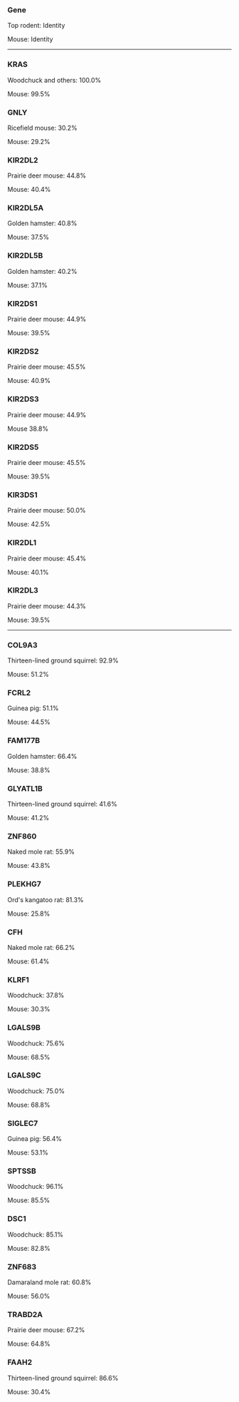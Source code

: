 ### Gene

Top rodent: Identity

Mouse: Identity

---

### KRAS

Woodchuck and others: 100.0%

Mouse: 99.5%

### GNLY

Ricefield mouse: 30.2%

Mouse: 29.2%

### KIR2DL2

Prairie deer mouse: 44.8%

Mouse: 40.4%

### KIR2DL5A

Golden hamster: 40.8%

Mouse: 37.5%

### KIR2DL5B

Golden hamster: 40.2%

Mouse: 37.1%

### KIR2DS1

Prairie deer mouse: 44.9%

Mouse: 39.5%

### KIR2DS2

Prairie deer mouse: 45.5%

Mouse: 40.9%

### KIR2DS3

Prairie deer mouse: 44.9%

Mouse 38.8%

### KIR2DS5

Prairie deer mouse: 45.5%

Mouse: 39.5%

### KIR3DS1

Prairie deer mouse: 50.0%

Mouse: 42.5%

### KIR2DL1

Prairie deer mouse: 45.4%

Mouse: 40.1%

### KIR2DL3

Prairie deer mouse: 44.3%

Mouse: 39.5%

---

### COL9A3

Thirteen-lined ground squirrel: 92.9%

Mouse: 51.2%

### FCRL2

Guinea pig: 51.1%

Mouse: 44.5%

### FAM177B

Golden hamster: 66.4%

Mouse: 38.8%

### GLYATL1B

Thirteen-lined ground squirrel: 41.6%

Mouse: 41.2%

### ZNF860

Naked mole rat: 55.9%

Mouse: 43.8%

### PLEKHG7

Ord's kangatoo rat: 81.3%

Mouse: 25.8%

### CFH

Naked mole rat: 66.2%

Mouse: 61.4%

### KLRF1

Woodchuck: 37.8%

Mouse: 30.3%

### LGALS9B

Woodchuck: 75.6%

Mouse: 68.5%

### LGALS9C

Woodchuck: 75.0%

Mouse: 68.8%

### SIGLEC7

Guinea pig: 56.4%

Mouse: 53.1%

### SPTSSB

Woodchuck: 96.1%

Mouse: 85.5%

### DSC1

Woodchuck: 85.1%

Mouse: 82.8%

### ZNF683

Damaraland mole rat: 60.8%

Mouse: 56.0%

### TRABD2A

Prairie deer mouse: 67.2%

Mouse: 64.8%

### FAAH2

Thirteen-lined ground squirrel: 86.6%

Mouse: 30.4%
